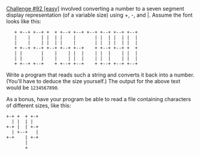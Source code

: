 [Challenge #92 [easy]](http://www.reddit.com/r/dailyprogrammer/comments/ywlvf/8272012_challenge_92_easy_digital_number_display/) involved converting a number to a seven segment display representation (of a variable size) using +, -, and |. Assume the font looks like this:

       + +--+ +--+ +  + +--+ +--+ +--+ +--+ +--+ +--+ 
       |    |    | |  | |    |       | |  | |  | |  | 
       |    |    | |  | |    |       | |  | |  | |  | 
       + +--+ +--+ +--+ +--+ +--+    + +--+ +--+ +  + 
       | |       |    |    | |  |    | |  |    | |  | 
       | |       |    |    | |  |    | |  |    | |  | 
       + +--+ +--+    + +--+ +--+    + +--+ +--+ +--+

Write a program that reads such a string and converts it back into a number. (You'll have to deduce the size yourself.) The output for the above text would be `1234567890`.

As a bonus, have your program be able to read a file containing characters of different sizes, like this:

    +-+ +  + +-+
      | |  | |
    +-+ |  | +-+
      | +--+   |
    +-+    | +-+
           |
           +
